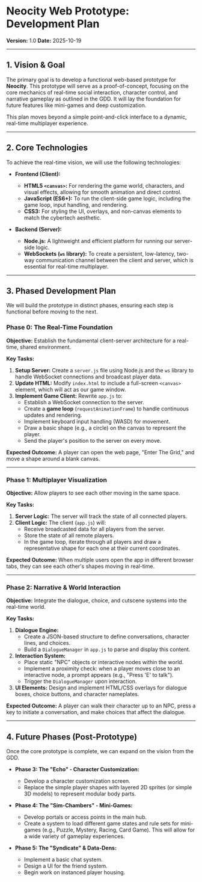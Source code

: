 # Neocity Web Prototype: Development Plan

**Version:** 1.0
**Date:** 2025-10-19

---

## 1. Vision & Goal

The primary goal is to develop a functional web-based prototype for **Neocity**. This prototype will serve as a proof-of-concept, focusing on the core mechanics of real-time social interaction, character control, and narrative gameplay as outlined in the GDD. It will lay the foundation for future features like mini-games and deep customization.

This plan moves beyond a simple point-and-click interface to a dynamic, real-time multiplayer experience.

---

## 2. Core Technologies

To achieve the real-time vision, we will use the following technologies:

*   **Frontend (Client):**
    *   **HTML5 `<canvas>`:** For rendering the game world, characters, and visual effects, allowing for smooth animation and direct control.
    *   **JavaScript (ES6+):** To run the client-side game logic, including the game loop, input handling, and rendering.
    *   **CSS3:** For styling the UI, overlays, and non-canvas elements to match the cybertech aesthetic.

*   **Backend (Server):**
    *   **Node.js:** A lightweight and efficient platform for running our server-side logic.
    *   **WebSockets (`ws` library):** To create a persistent, low-latency, two-way communication channel between the client and server, which is essential for real-time multiplayer.

---

## 3. Phased Development Plan

We will build the prototype in distinct phases, ensuring each step is functional before moving to the next.

### Phase 0: The Real-Time Foundation

**Objective:** Establish the fundamental client-server architecture for a real-time, shared environment.

**Key Tasks:**
1.  **Setup Server:** Create a `server.js` file using Node.js and the `ws` library to handle WebSocket connections and broadcast player data.
2.  **Update HTML:** Modify `index.html` to include a full-screen `<canvas>` element, which will act as our game window.
3.  **Implement Game Client:** Rewrite `app.js` to:
    *   Establish a WebSocket connection to the server.
    *   Create a **game loop** (`requestAnimationFrame`) to handle continuous updates and rendering.
    *   Implement keyboard input handling (WASD) for movement.
    *   Draw a basic shape (e.g., a circle) on the canvas to represent the player.
    *   Send the player's position to the server on every move.

**Expected Outcome:** A player can open the web page, "Enter The Grid," and move a shape around a blank canvas.

---

### Phase 1: Multiplayer Visualization

**Objective:** Allow players to see each other moving in the same space.

**Key Tasks:**
1.  **Server Logic:** The server will track the state of all connected players.
2.  **Client Logic:** The client (`app.js`) will:
    *   Receive broadcasted data for all players from the server.
    *   Store the state of all remote players.
    *   In the game loop, iterate through all players and draw a representative shape for each one at their current coordinates.

**Expected Outcome:** When multiple users open the app in different browser tabs, they can see each other's shapes moving in real-time.

---

### Phase 2: Narrative & World Interaction

**Objective:** Integrate the dialogue, choice, and cutscene systems into the real-time world.

**Key Tasks:**
1.  **Dialogue Engine:**
    *   Create a JSON-based structure to define conversations, character lines, and choices.
    *   Build a `DialogueManager` in `app.js` to parse and display this content.
2.  **Interaction System:**
    *   Place static "NPC" objects or interactive nodes within the world.
    *   Implement a proximity check: when a player moves close to an interactive node, a prompt appears (e.g., "Press 'E' to talk").
    *   Trigger the `DialogueManager` upon interaction.
3.  **UI Elements:** Design and implement HTML/CSS overlays for dialogue boxes, choice buttons, and character nameplates.

**Expected Outcome:** A player can walk their character up to an NPC, press a key to initiate a conversation, and make choices that affect the dialogue.

---

## 4. Future Phases (Post-Prototype)

Once the core prototype is complete, we can expand on the vision from the GDD.

*   **Phase 3: The "Echo" - Character Customization:**
    *   Develop a character customization screen.
    *   Replace the simple player shapes with layered 2D sprites (or simple 3D models) to represent modular body parts.

*   **Phase 4: The "Sim-Chambers" - Mini-Games:**
    *   Develop portals or access points in the main hub.
    *   Create a system to load different game states and rule sets for mini-games (e.g., Puzzle, Mystery, Racing, Card Game). This will allow for a wide variety of gameplay experiences.

*   **Phase 5: The "Syndicate" & Data-Dens:**
    *   Implement a basic chat system.
    *   Design a UI for the friend system.
    *   Begin work on instanced player housing.